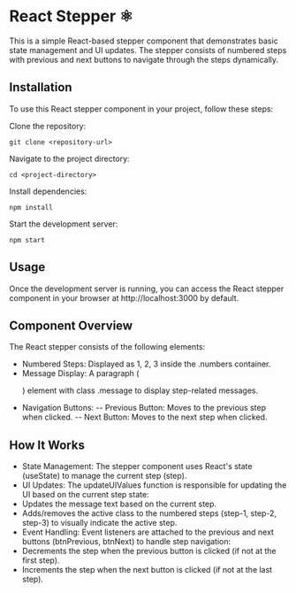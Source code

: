 # React Stepper ⚛︎
This is a simple React-based stepper component that demonstrates basic state management and UI updates. The stepper consists of numbered steps with previous and next buttons to navigate through the steps dynamically.

## Installation
To use this React stepper component in your project, follow these steps:

Clone the repository:

```
git clone <repository-url>
```
Navigate to the project directory:
```
cd <project-directory>
```
Install dependencies:
```
npm install
```
Start the development server:
```
npm start
```

## Usage
Once the development server is running, you can access the React stepper component in your browser at http://localhost:3000 by default.

## Component Overview
The React stepper consists of the following elements:

- Numbered Steps: Displayed as 1, 2, 3 inside the .numbers container.
- Message Display: A paragraph (<p>) element with class .message to display step-related messages.
- Navigation Buttons:
-- Previous Button: Moves to the previous step when clicked.
-- Next Button: Moves to the next step when clicked.

## How It Works

- State Management: The stepper component uses React's state (useState) to manage the current step (step).
- UI Updates: The updateUIValues function is responsible for updating the UI based on the current step state:
- Updates the message text based on the current step.
- Adds/removes the active class to the numbered steps (step-1, step-2, step-3) to visually indicate the active step.
- Event Handling: Event listeners are attached to the previous and next buttons (btnPrevious, btnNext) to handle step navigation:
- Decrements the step when the previous button is clicked (if not at the first step).
- Increments the step when the next button is clicked (if not at the last step).
